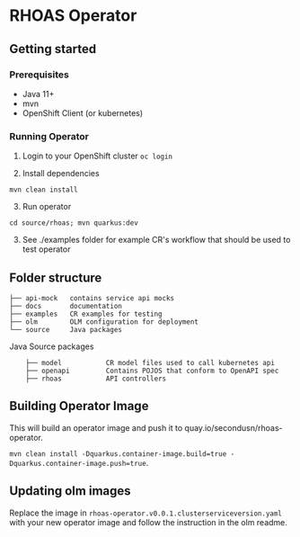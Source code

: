 # RHOAS Operator

## Getting started 

### Prerequisites

 - Java 11+
 - mvn
 - OpenShift Client (or kubernetes)

### Running Operator

1. Login to your OpenShift cluster 
`oc login`

2. Install dependencies
```
mvn clean install
```

3. Run operator

`cd source/rhoas; mvn quarkus:dev`

3. See ./examples folder for example CR's workflow that should be used to test operator

## Folder structure

```
├── api-mock   contains service api mocks
├── docs       documentation
├── examples   CR examples for testing
├── olm        OLM configuration for deployment
└── source     Java packages
```

Java Source packages
```
    ├── model           CR model files used to call kubernetes api
    ├── openapi         Contains POJOS that conform to OpenAPI spec
    ├── rhoas           API controllers

```


## Building Operator Image

This will build an operator image and push it to quay.io/secondusn/rhoas-operator.

`mvn clean install -Dquarkus.container-image.build=true -Dquarkus.container-image.push=true`.

## Updating olm images

Replace the image in `rhoas-operator.v0.0.1.clusterserviceversion.yaml` with your new operator image and follow the instruction in the olm readme.